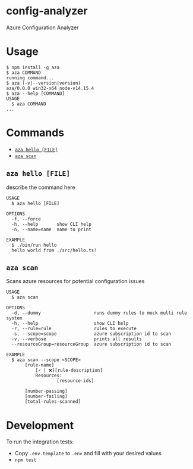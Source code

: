 # config-analyzer

Azure Configuration Analyzer

# Usage

<!-- usage -->
```sh-session
$ npm install -g aza
$ aza COMMAND
running command...
$ aza (-v|--version|version)
aza/0.0.0 win32-x64 node-v14.15.4
$ aza --help [COMMAND]
USAGE
  $ aza COMMAND
...
```
<!-- usagestop -->

# Commands

<!-- commands -->
* [`aza hello [FILE]`](#aza-hello-file)
* [`aza scan`](#aza-scan)

## `aza hello [FILE]`

describe the command here

```
USAGE
  $ aza hello [FILE]

OPTIONS
  -f, --force
  -h, --help       show CLI help
  -n, --name=name  name to print

EXAMPLE
  $ ./bin/run hello
  hello world from ./src/hello.ts!
```

## `aza scan`

Scans azure resources for potential configuration issues

```
USAGE
  $ aza scan

OPTIONS
  -d, --dummy                    runs dummy rules to mock multi rule system
  -h, --help                     show CLI help
  -r, --rule=rule                rules to execute
  -s, --scope=scope              azure subscription id to scan
  -v, --verbose                  prints all results
  --resourceGroup=resourceGroup  azure subscription id to scan

EXAMPLE
  $ aza scan --scope <SCOPE>
       [rule-name]
           [✓ | ❌][rule-description]     
           Resources:
                   [resource-ids]

       [number-passing]
       [number-failing]
       [total-rules-scanned]
```
<!-- commandsstop -->

# Development

To run the integration tests:

- Copy `.env.template` to `.env` and fill with your desired values
- `npm test`
